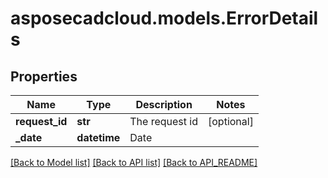 # asposecadcloud.models.ErrorDetails

## Properties
Name | Type | Description | Notes
------------ | ------------- | ------------- | -------------
**request_id** | **str** | The request id | [optional] 
**_date** | **datetime** | Date | 

[[Back to Model list]](API_README.md#documentation-for-models) [[Back to API list]](API_README.md#documentation-for-api-endpoints) [[Back to API_README]](API_README.md)



